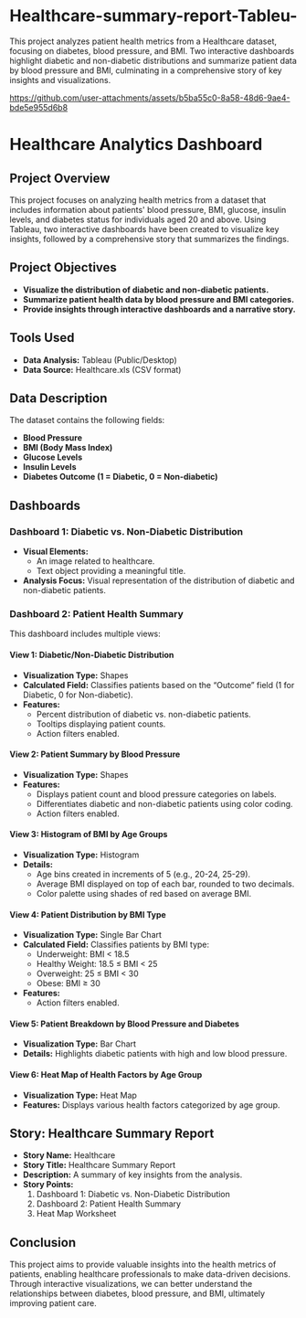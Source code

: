 # Healthcare-summary-report-Tableu-
This project analyzes patient health metrics from a Healthcare dataset, focusing on diabetes, blood pressure, and BMI. Two interactive dashboards highlight diabetic and non-diabetic distributions and summarize patient data by blood pressure and BMI, culminating in a comprehensive story of key insights and visualizations.




https://github.com/user-attachments/assets/b5ba55c0-8a58-48d6-9ae4-bde5e955d6b8



# Healthcare Analytics Dashboard

## Project Overview
This project focuses on analyzing health metrics from a dataset that includes information about patients' blood pressure, BMI, glucose, insulin levels, and diabetes status for individuals aged 20 and above. Using Tableau, two interactive dashboards have been created to visualize key insights, followed by a comprehensive story that summarizes the findings.

## Project Objectives
- **Visualize the distribution of diabetic and non-diabetic patients.**
- **Summarize patient health data by blood pressure and BMI categories.**
- **Provide insights through interactive dashboards and a narrative story.**

## Tools Used
- **Data Analysis:** Tableau (Public/Desktop)
- **Data Source:** Healthcare.xls (CSV format)

## Data Description
The dataset contains the following fields:
- **Blood Pressure**
- **BMI (Body Mass Index)**
- **Glucose Levels**
- **Insulin Levels**
- **Diabetes Outcome (1 = Diabetic, 0 = Non-diabetic)**

## Dashboards

### Dashboard 1: Diabetic vs. Non-Diabetic Distribution
- **Visual Elements:**
  - An image related to healthcare.
  - Text object providing a meaningful title.
- **Analysis Focus:** Visual representation of the distribution of diabetic and non-diabetic patients.

### Dashboard 2: Patient Health Summary
This dashboard includes multiple views:

#### View 1: Diabetic/Non-Diabetic Distribution
- **Visualization Type:** Shapes
- **Calculated Field:** Classifies patients based on the “Outcome” field (1 for Diabetic, 0 for Non-diabetic).
- **Features:**
  - Percent distribution of diabetic vs. non-diabetic patients.
  - Tooltips displaying patient counts.
  - Action filters enabled.

#### View 2: Patient Summary by Blood Pressure
- **Visualization Type:** Shapes
- **Features:**
  - Displays patient count and blood pressure categories on labels.
  - Differentiates diabetic and non-diabetic patients using color coding.
  - Action filters enabled.

#### View 3: Histogram of BMI by Age Groups
- **Visualization Type:** Histogram
- **Details:**
  - Age bins created in increments of 5 (e.g., 20-24, 25-29).
  - Average BMI displayed on top of each bar, rounded to two decimals.
  - Color palette using shades of red based on average BMI.

#### View 4: Patient Distribution by BMI Type
- **Visualization Type:** Single Bar Chart
- **Calculated Field:** Classifies patients by BMI type:
  - Underweight: BMI < 18.5
  - Healthy Weight: 18.5 ≤ BMI < 25
  - Overweight: 25 ≤ BMI < 30
  - Obese: BMI ≥ 30
- **Features:**
  - Action filters enabled.

#### View 5: Patient Breakdown by Blood Pressure and Diabetes
- **Visualization Type:** Bar Chart
- **Details:** Highlights diabetic patients with high and low blood pressure.

#### View 6: Heat Map of Health Factors by Age Group
- **Visualization Type:** Heat Map
- **Features:** Displays various health factors categorized by age group.

## Story: Healthcare Summary Report
- **Story Name:** Healthcare
- **Story Title:** Healthcare Summary Report
- **Description:** A summary of key insights from the analysis.
- **Story Points:**
  1. Dashboard 1: Diabetic vs. Non-Diabetic Distribution
  2. Dashboard 2: Patient Health Summary
  3. Heat Map Worksheet

## Conclusion
This project aims to provide valuable insights into the health metrics of patients, enabling healthcare professionals to make data-driven decisions. Through interactive visualizations, we can better understand the relationships between diabetes, blood pressure, and BMI, ultimately improving patient care.
